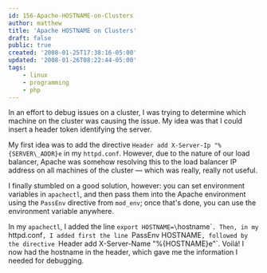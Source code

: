 ```yaml
---
id: 156-Apache-HOSTNAME-on-Clusters
author: matthew
title: 'Apache HOSTNAME on Clusters'
draft: false
public: true
created: '2008-01-25T17:38:16-05:00'
updated: '2008-01-26T08:22:44-05:00'
tags:
    - linux
    - programming
    - php
---
```

In an effort to debug issues on a cluster, I was trying to determine which
machine on the cluster was causing the issue. My idea was that I could insert a
header token identifying the server.

My first idea was to add the directive `Header add X-Server-Ip
"%{SERVER\_ADDR}e` in my `httpd.conf`. However, due to the nature of our load
balancer, Apache was somehow resolving this to the load balancer IP address on
all machines of the cluster — which was really, really not useful.

I finally stumbled on a good solution, however: you can set environment
variables in `apachectl`, and then pass them into the Apache environment using the
`PassEnv` directive from `mod_env`; once that's done, you can use the environment
variable anywhere.

In my `apachectl`, I added the line `export HOSTNAME=\`hostname\``. Then, in my
`httpd.conf`, I added first the line `PassEnv HOSTNAME`, followed by the
directive `Header add X-Server-Name "%{HOSTNAME}e"`. Voilá! I now had the
hostname in the header, which gave me the information I needed for debugging.
